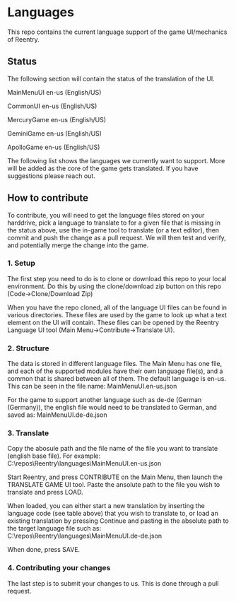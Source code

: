 # Languages
This repo contains the current language support of the game UI/mechanics of Reentry.

## Status
The following section will contain the status of the translation of the UI.

MainMenuUI
en-us (English/US)

CommonUI
en-us (English/US)

MercuryGame
en-us (English/US)

GeminiGame
en-us (English/US)

ApolloGame
en-us (English/US)

The following list shows the languages we currently want to support. More will be added as the core of the game gets translated. If you have suggestions please reach out.


## How to contribute
To contribute, you will need to get the language files stored on your harddrive, pick a language to translate to for a given file that is missing in the status above, use the in-game tool to translate (or a text editor), then commit and push the change as a pull request. We will then test and verify, and potentially merge the change into the game.

### 1. Setup
The first step you need to do is to clone or download this repo to your local environment.
Do this by using the clone/download zip button on this repo (Code->Clone/Download Zip)

When you have the repo cloned, all of the language UI files can be found in various directories. These files are used by the game to look up what a text element on the UI will contain.
These files can be opened by the Reentry Language UI tool  (Main Menu->Contribute->Translate UI).

### 2. Structure
The data is stored in different language files. The Main Menu has one file, and each of the supported modules have their own language file(s), and a common that is shared between all of them.
The default language is en-us. This can be seen in the file name:
MainMenuUI.en-us.json

For the game to support another language such as de-de (German (Germany)), the english file would need to be translated to German, and saved as:
MainMenuUI.de-de.json

### 3. Translate
Copy the abosule path and the file name of the file you want to translate (english base file). For example:
C:\repos\Reentry\languages\MainMenuUI.en-us.json

Start Reentry, and press CONTRIBUTE on the Main Menu, then launch the TRANSLATE GAME UI tool.
Paste the ansolute path to the file you wish to translate and press LOAD.

When loaded, you can either start a new translation by inserting the language code (see table above) that you wish to translate to, or load an existing translation by pressing Continue and pasting in the absolute path to the target language file such as:
C:\repos\Reentry\languages\MainMenuUI.de-de.json

When done, press SAVE.

### 4. Contributing your changes
The last step is to submit your changes to us. This is done through a pull request.

